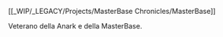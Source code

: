 [[_WIP/_LEGACY/Projects/MasterBase Chronicles/MasterBase]]

Veterano della Anark e della MasterBase.